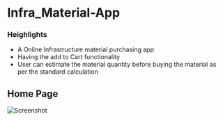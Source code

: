 # Infra_Material-App
### Heighlights
- A Online Infrastructure material purchasing app
- Having the add to Cart functionality
- User can estimate the material quantity before buying the material as per the standard calculation
## Home Page
 ![Screenshot](.infra/home.jpg)


